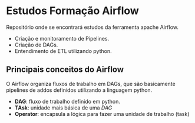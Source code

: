 # Estudos Formação Airflow

Repositório onde se encontrará estudos da ferramenta apache Airflow.
- Criação e monitoramento de Pipelines.
- Criação de DAGs.
- Entendimento de ETL utilizando python.


## Principais conceitos do Airflow

O Airflow organiza fluxos de trabalho em DAGs, que são basicamente pipelines de addos definidos utilizando a linguagem python.

- **DAG**: fluxo de trabalho definido em python.
- **TAsk**: unidade mais básica de uma *DAG*
- **Operator**: encapsula a lógica para fazer uma unidade de trabalho (task)


